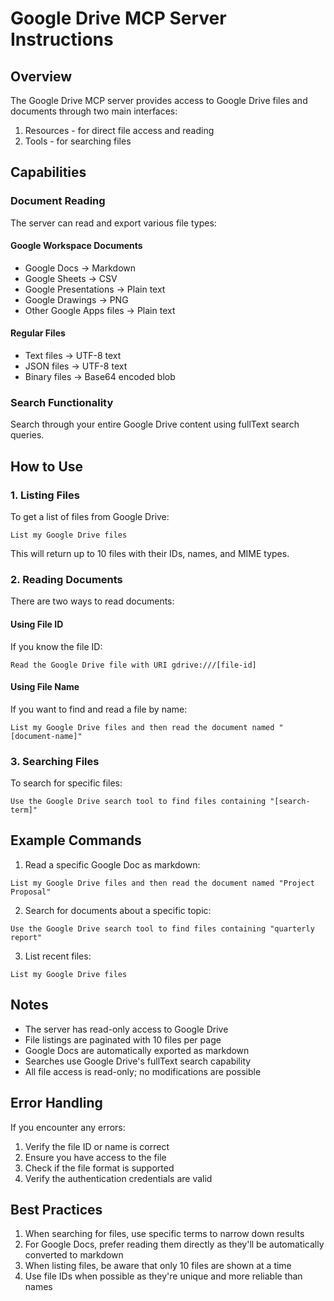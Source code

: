 # Google Drive MCP Server Instructions

## Overview
The Google Drive MCP server provides access to Google Drive files and documents through two main interfaces:
1. Resources - for direct file access and reading
2. Tools - for searching files

## Capabilities

### Document Reading
The server can read and export various file types:

#### Google Workspace Documents
- Google Docs → Markdown
- Google Sheets → CSV
- Google Presentations → Plain text
- Google Drawings → PNG
- Other Google Apps files → Plain text

#### Regular Files
- Text files → UTF-8 text
- JSON files → UTF-8 text
- Binary files → Base64 encoded blob

### Search Functionality
Search through your entire Google Drive content using fullText search queries.

## How to Use

### 1. Listing Files
To get a list of files from Google Drive:
```
List my Google Drive files
```
This will return up to 10 files with their IDs, names, and MIME types.

### 2. Reading Documents
There are two ways to read documents:

#### Using File ID
If you know the file ID:
```
Read the Google Drive file with URI gdrive:///[file-id]
```

#### Using File Name
If you want to find and read a file by name:
```
List my Google Drive files and then read the document named "[document-name]"
```

### 3. Searching Files
To search for specific files:
```
Use the Google Drive search tool to find files containing "[search-term]"
```

## Example Commands

1. Read a specific Google Doc as markdown:
```
List my Google Drive files and then read the document named "Project Proposal"
```

2. Search for documents about a specific topic:
```
Use the Google Drive search tool to find files containing "quarterly report"
```

3. List recent files:
```
List my Google Drive files
```

## Notes
- The server has read-only access to Google Drive
- File listings are paginated with 10 files per page
- Google Docs are automatically exported as markdown
- Searches use Google Drive's fullText search capability
- All file access is read-only; no modifications are possible

## Error Handling
If you encounter any errors:
1. Verify the file ID or name is correct
2. Ensure you have access to the file
3. Check if the file format is supported
4. Verify the authentication credentials are valid

## Best Practices
1. When searching for files, use specific terms to narrow down results
2. For Google Docs, prefer reading them directly as they'll be automatically converted to markdown
3. When listing files, be aware that only 10 files are shown at a time
4. Use file IDs when possible as they're unique and more reliable than names
